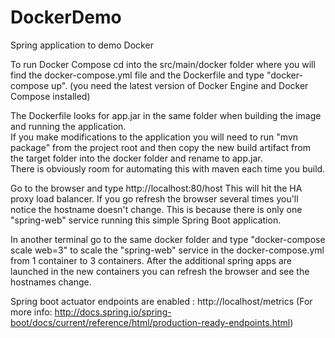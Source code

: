 # DockerDemo
Spring application to demo Docker

To run Docker Compose cd into the src/main/docker folder where you will find the docker-compose.yml file and the Dockerfile and type "docker-compose up". (you need the latest version of Docker Engine and Docker Compose installed)

The Dockerfile looks for app.jar in the same folder when building the image and running the application.  
If you make modifications to the application you will need to run "mvn package" from the project root and then copy the new build artifact from the target folder into the docker folder and rename to app.jar.  
There is obviously room for automating this with maven each time you build.

Go to the browser and type http://localhost:80/host This will hit the HA proxy load balancer. If you go refresh the browser several times you'll notice the hostname doesn't change.  This is because there is only one
"spring-web" service running this simple Spring Boot application.

In another terminal go to the same docker folder and type "docker-compose scale web=3" to scale the "spring-web" service in the docker-compose.yml from 1 container to 3 containers.
After the additional spring apps are launched in the new containers you can refresh the browser and see the hostnames change. 

Spring boot actuator endpoints are enabled : http://localhost/metrics  (For more info: http://docs.spring.io/spring-boot/docs/current/reference/html/production-ready-endpoints.html)